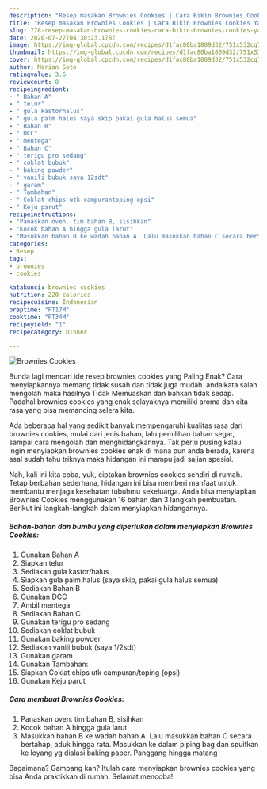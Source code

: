 ```yaml
---
description: "Resep masakan Brownies Cookies | Cara Bikin Brownies Cookies Yang Sempurna"
title: "Resep masakan Brownies Cookies | Cara Bikin Brownies Cookies Yang Sempurna"
slug: 778-resep-masakan-brownies-cookies-cara-bikin-brownies-cookies-yang-sempurna
date: 2020-07-27T04:30:23.178Z
image: https://img-global.cpcdn.com/recipes/d1fac80ba1809d32/751x532cq70/brownies-cookies-foto-resep-utama.jpg
thumbnail: https://img-global.cpcdn.com/recipes/d1fac80ba1809d32/751x532cq70/brownies-cookies-foto-resep-utama.jpg
cover: https://img-global.cpcdn.com/recipes/d1fac80ba1809d32/751x532cq70/brownies-cookies-foto-resep-utama.jpg
author: Marian Soto
ratingvalue: 3.6
reviewcount: 8
recipeingredient:
- " Bahan A"
- " telur"
- " gula kastorhalus"
- " gula palm halus saya skip pakai gula halus semua"
- " Bahan B"
- " DCC"
- " mentega"
- " Bahan C"
- " terigu pro sedang"
- " coklat bubuk"
- " baking powder"
- " vanili bubuk saya 12sdt"
- " garam"
- " Tambahan"
- " Coklat chips utk campurantoping opsi"
- " Keju parut"
recipeinstructions:
- "Panaskan oven. tim bahan B, sisihkan"
- "Kocok bahan A hingga gula larut"
- "Masukkan bahan B ke wadah bahan A. Lalu masukkan bahan C secara bertahap, aduk hingga rata. Masukkan ke dalam piping bag dan spuitkan ke loyang yg dialasi baking paper. Panggang hingga matang"
categories:
- Resep
tags:
- brownies
- cookies

katakunci: brownies cookies 
nutrition: 220 calories
recipecuisine: Indonesian
preptime: "PT17M"
cooktime: "PT34M"
recipeyield: "1"
recipecategory: Dinner

---
```



![Brownies Cookies](https://img-global.cpcdn.com/recipes/d1fac80ba1809d32/751x532cq70/brownies-cookies-foto-resep-utama.jpg)

Bunda lagi mencari ide resep brownies cookies yang Paling Enak? Cara menyiapkannya memang tidak susah dan tidak juga mudah. andaikata salah mengolah maka hasilnya Tidak Memuaskan dan bahkan tidak sedap. Padahal brownies cookies yang enak selayaknya memiliki aroma dan cita rasa yang bisa memancing selera kita.

Ada beberapa hal yang sedikit banyak mempengaruhi kualitas rasa dari brownies cookies, mulai dari jenis bahan, lalu pemilihan bahan segar, sampai cara mengolah dan menghidangkannya. Tak perlu pusing kalau ingin menyiapkan brownies cookies enak di mana pun anda berada, karena asal sudah tahu triknya maka hidangan ini mampu jadi sajian spesial.




Nah, kali ini kita coba, yuk, ciptakan brownies cookies sendiri di rumah. Tetap berbahan sederhana, hidangan ini bisa memberi manfaat untuk membantu menjaga kesehatan tubuhmu sekeluarga. Anda bisa menyiapkan Brownies Cookies menggunakan 16 bahan dan 3 langkah pembuatan. Berikut ini langkah-langkah dalam menyiapkan hidangannya.

<!--inarticleads1-->

##### Bahan-bahan dan bumbu yang diperlukan dalam menyiapkan Brownies Cookies:

1. Gunakan  Bahan A
1. Siapkan  telur
1. Sediakan  gula kastor/halus
1. Siapkan  gula palm halus (saya skip, pakai gula halus semua)
1. Sediakan  Bahan B
1. Gunakan  DCC
1. Ambil  mentega
1. Sediakan  Bahan C
1. Gunakan  terigu pro sedang
1. Sediakan  coklat bubuk
1. Gunakan  baking powder
1. Sediakan  vanili bubuk (saya 1/2sdt)
1. Gunakan  garam
1. Gunakan  Tambahan:
1. Siapkan  Coklat chips utk campuran/toping (opsi)
1. Gunakan  Keju parut




<!--inarticleads2-->

##### Cara membuat Brownies Cookies:

1. Panaskan oven. tim bahan B, sisihkan
1. Kocok bahan A hingga gula larut
1. Masukkan bahan B ke wadah bahan A. Lalu masukkan bahan C secara bertahap, aduk hingga rata. Masukkan ke dalam piping bag dan spuitkan ke loyang yg dialasi baking paper. Panggang hingga matang




Bagaimana? Gampang kan? Itulah cara menyiapkan brownies cookies yang bisa Anda praktikkan di rumah. Selamat mencoba!
